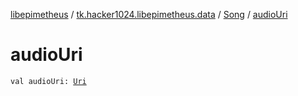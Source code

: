 [libepimetheus](../../index.md) / [tk.hacker1024.libepimetheus.data](../index.md) / [Song](index.md) / [audioUri](./audio-uri.md)

# audioUri

`val audioUri: `[`Uri`](https://developer.android.com/reference/android/net/Uri.html)